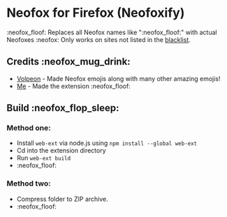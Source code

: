 # Neofox for Firefox (Neofoxify)
:neofox_floof:
Replaces all Neofox names like ":neofox_floof:" with actual Neofoxes :neofox:
Only works on sites not listed in the [blacklist](https://skydevs.me/assets/neofox/blacklist.txt).

## Credits :neofox_mug_drink:
- [Volpeon](https://volpeon.ink/) - Made Neofox emojis along with many other amazing emojis!
- [Me](https://skydevs.me) - Made the extension :neofox_floof:

## Build :neofox_flop_sleep:
### Method one:
- Install `web-ext` via node.js using `npm install --global web-ext`
- Cd into the extension directory
- Run `web-ext build`
- :neofox_floof:

### Method two:
- Compress folder to ZIP archive.
- :neofox_floof:
